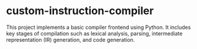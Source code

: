 # custom-instruction-compiler
This project implements a basic compiler frontend using Python. It includes key stages of compilation such as lexical analysis, parsing, intermediate representation (IR) generation, and code generation.
